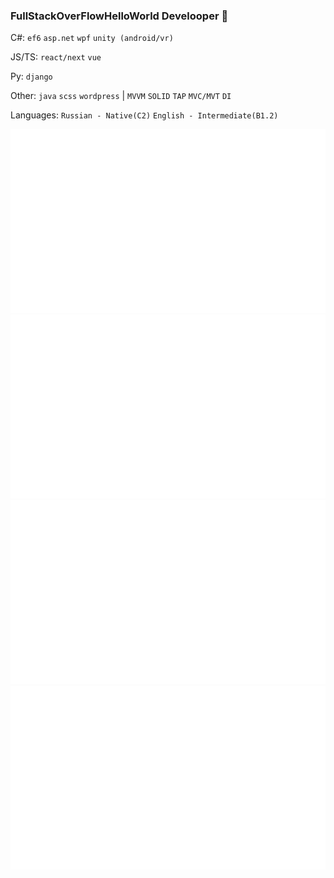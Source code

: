### FullStackOverFlowHelloWorld Develooper 👋


C#: `ef6` `asp.net` `wpf` `unity (android/vr)`

JS/TS: `react/next` `vue`

Py: `django`

Other: `java` `scss` `wordpress` | `MVVM` `SOLID` `TAP` `MVC/MVT` `DI`

Languages: `Russian - Native(C2)` `English - Intermediate(B1.2)`

![](https://raw.githubusercontent.com/Xefise/GithubStats/master/generated/overview.svg#gh-dark-mode-only)
![](https://raw.githubusercontent.com/Xefise/GithubStats/master/generated/overview.svg#gh-light-mode-only)
![](https://raw.githubusercontent.com/Xefise/GithubStats/master/generated/languages.svg#gh-dark-mode-only)
![](https://raw.githubusercontent.com/Xefise/GithubStats/master/generated/languages.svg#gh-light-mode-only)
